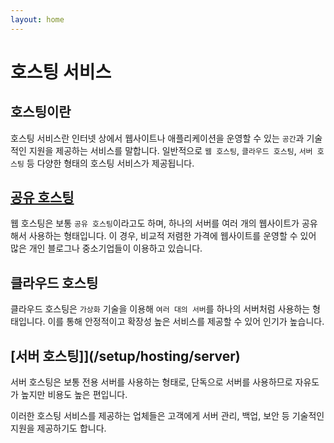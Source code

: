 ```yaml
---
layout: home
---
```


# 호스팅 서비스

## 호스팅이란
호스팅 서비스란 인터넷 상에서 웹사이트나 애플리케이션을 운영할 수 있는 `공간`과 기술적인 지원을 제공하는 서비스를 말합니다. 일반적으로 `웹 호스팅`, `클라우드 호스팅`, `서버 호스팅` 등 다양한 형태의 호스팅 서비스가 제공됩니다.

## [공유 호스팅](/setup/hosting/web)
웹 호스팅은 보통 `공유 호스팅`이라고도 하며, 하나의 서버를 여러 개의 웹사이트가 공유해서 사용하는 형태입니다. 이 경우, 비교적 저렴한 가격에 웹사이트를 운영할 수 있어 많은 개인 블로그나 중소기업들이 이용하고 있습니다.

## 클라우드 호스팅
클라우드 호스팅은 `가상화` 기술을 이용해 `여러 대의 서버`를 하나의 서버처럼 사용하는 형태입니다. 이를 통해 안정적이고 확장성 높은 서비스를 제공할 수 있어 인기가 높습니다.

## [서버 호스팅]](/setup/hosting/server)
서버 호스팅은 보통 전용 서버를 사용하는 형태로, 단독으로 서버를 사용하므로 자유도가 높지만 비용도 높은 편입니다.

이러한 호스팅 서비스를 제공하는 업체들은 고객에게 서버 관리, 백업, 보안 등 기술적인 지원을 제공하기도 합니다.

